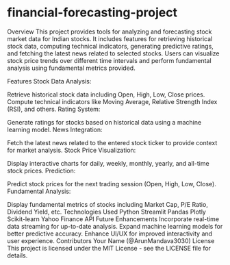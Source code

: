 # financial-forecasting-project
Overview
This project provides tools for analyzing and forecasting stock market data for Indian stocks. It includes features for retrieving historical stock data, computing technical indicators, generating predictive ratings, and fetching the latest news related to selected stocks. Users can visualize stock price trends over different time intervals and perform fundamental analysis using fundamental metrics provided.

Features
Stock Data Analysis:

Retrieve historical stock data including Open, High, Low, Close prices.
Compute technical indicators like Moving Average, Relative Strength Index (RSI), and others.
Rating System:

Generate ratings for stocks based on historical data using a machine learning model.
News Integration:

Fetch the latest news related to the entered stock ticker to provide context for market analysis.
Stock Price Visualization:

Display interactive charts for daily, weekly, monthly, yearly, and all-time stock prices.
Prediction:

Predict stock prices for the next trading session (Open, High, Low, Close).
Fundamental Analysis:

Display fundamental metrics of stocks including Market Cap, P/E Ratio, Dividend Yield, etc.
Technologies Used
Python
Streamlit
Pandas
Plotly
Scikit-learn
Yahoo Finance API
Future Enhancements
Incorporate real-time data streaming for up-to-date analysis.
Expand machine learning models for better predictive accuracy.
Enhance UI/UX for improved interactivity and user experience.
Contributors
Your Name (@ArunMandava3030)
License
This project is licensed under the MIT License - see the LICENSE file for details.
